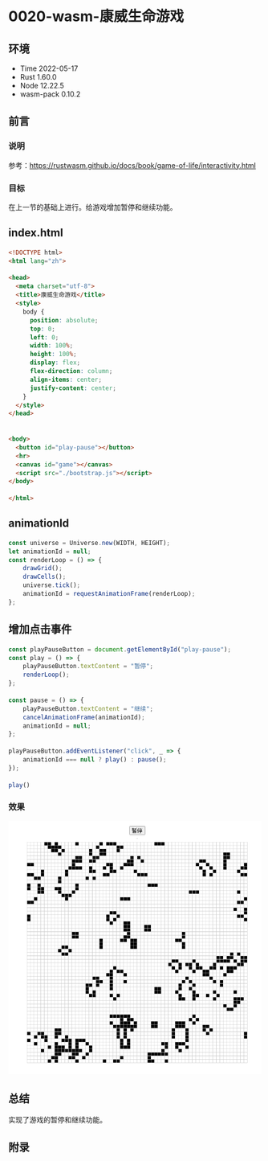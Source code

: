# 0020-wasm-康威生命游戏

## 环境

- Time 2022-05-17
- Rust 1.60.0
- Node 12.22.5
- wasm-pack 0.10.2

## 前言

### 说明

参考：<https://rustwasm.github.io/docs/book/game-of-life/interactivity.html>

### 目标

在上一节的基础上进行。给游戏增加暂停和继续功能。

## index.html

```html
<!DOCTYPE html>
<html lang="zh">

<head>
  <meta charset="utf-8">
  <title>康威生命游戏</title>
  <style>
    body {
      position: absolute;
      top: 0;
      left: 0;
      width: 100%;
      height: 100%;
      display: flex;
      flex-direction: column;
      align-items: center;
      justify-content: center;
    }
  </style>
</head>


<body>
  <button id="play-pause"></button>
  <hr>
  <canvas id="game"></canvas>
  <script src="./bootstrap.js"></script>
</body>

</html>
```

## animationId

```js
const universe = Universe.new(WIDTH, HEIGHT);
let animationId = null;
const renderLoop = () => {
    drawGrid();
    drawCells();
    universe.tick();
    animationId = requestAnimationFrame(renderLoop);
};
```

## 增加点击事件

```js
const playPauseButton = document.getElementById("play-pause");
const play = () => {
    playPauseButton.textContent = "暂停";
    renderLoop();
};

const pause = () => {
    playPauseButton.textContent = "继续";
    cancelAnimationFrame(animationId);
    animationId = null;
};

playPauseButton.addEventListener("click", _ => {
    animationId === null ? play() : pause();
});

play()
```

### 效果

![暂停和继续][1]

## 总结

实现了游戏的暂停和继续功能。

[1]: images/pause-continue.gif

## 附录
